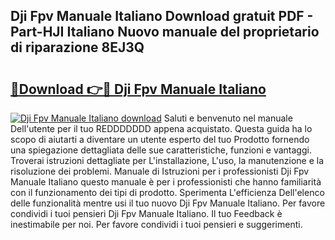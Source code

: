 ## Dji Fpv Manuale Italiano Download gratuit PDF - Part-HJI Italiano Nuovo manuale del proprietario di riparazione 8EJ3Q

# <h2><a href="http://dfa9qcb.blite.top/?on=Dji+Fpv+Manuale+Italiano">🔗Download 👉🔴 Dji Fpv Manuale Italiano</a></h2>

[![Dji Fpv Manuale Italiano download](https://i.imgur.com/lujVjoI.png)](http://dfa9qcb.blite.top/?on=Dji+Fpv+Manuale+Italiano)
Saluti e benvenuto nel manuale Dell'utente per il tuo REDDDDDDD appena acquistato. Questa guida ha lo scopo di aiutarti a diventare un utente esperto del tuo Prodotto fornendo una spiegazione dettagliata delle sue caratteristiche, funzioni e vantaggi. Troverai istruzioni dettagliate per L'installazione, L'uso, la manutenzione e la risoluzione dei problemi. Manuale di Istruzioni per i professionisti Dji Fpv Manuale Italiano questo manuale è per i professionisti che hanno familiarità con il funzionamento dei tipi di prodotto. Sperimenta L'efficienza Dell'elenco delle funzionalità mentre usi il tuo nuovo Dji Fpv Manuale Italiano. Per favore condividi i tuoi pensieri Dji Fpv Manuale Italiano. Il tuo Feedback è inestimabile per noi. Per favore condividi i tuoi pensieri e suggerimenti.
